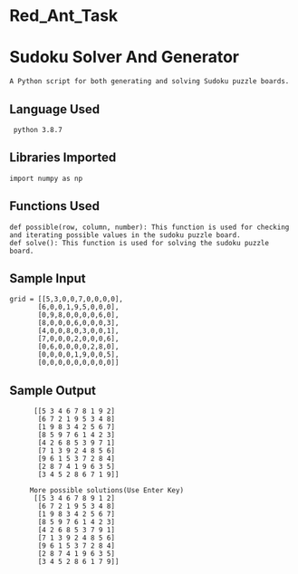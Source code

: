 # Red_Ant_Task
# Sudoku Solver And Generator
    A Python script for both generating and solving Sudoku puzzle boards.
## Language Used
     python 3.8.7
## Libraries Imported
    import numpy as np
## Functions Used
    def possible(row, column, number): This function is used for checking and iterating possible values in the sudoku puzzle board.
    def solve(): This function is used for solving the sudoku puzzle board.

## Sample Input
    grid = [[5,3,0,0,7,0,0,0,0],
           [6,0,0,1,9,5,0,0,0],
           [0,9,8,0,0,0,0,6,0],
           [8,0,0,0,6,0,0,0,3],
           [4,0,0,8,0,3,0,0,1],
           [7,0,0,0,2,0,0,0,6],
           [0,6,0,0,0,0,2,8,0],
           [0,0,0,0,1,9,0,0,5],
           [0,0,0,0,0,0,0,0,0]]
## Sample Output
          [[5 3 4 6 7 8 1 9 2]
           [6 7 2 1 9 5 3 4 8]
           [1 9 8 3 4 2 5 6 7]
           [8 5 9 7 6 1 4 2 3]
           [4 2 6 8 5 3 9 7 1]
           [7 1 3 9 2 4 8 5 6]
           [9 6 1 5 3 7 2 8 4]
           [2 8 7 4 1 9 6 3 5]
           [3 4 5 2 8 6 7 1 9]]
         
         More possible solutions(Use Enter Key)
          [[5 3 4 6 7 8 9 1 2]
           [6 7 2 1 9 5 3 4 8]
           [1 9 8 3 4 2 5 6 7]
           [8 5 9 7 6 1 4 2 3]
           [4 2 6 8 5 3 7 9 1]
           [7 1 3 9 2 4 8 5 6]
           [9 6 1 5 3 7 2 8 4]
           [2 8 7 4 1 9 6 3 5]
           [3 4 5 2 8 6 1 7 9]]

